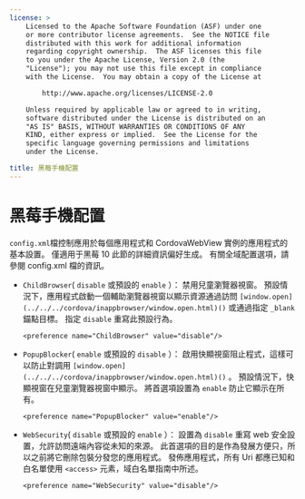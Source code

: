 ```yaml
---
license: >
    Licensed to the Apache Software Foundation (ASF) under one
    or more contributor license agreements.  See the NOTICE file
    distributed with this work for additional information
    regarding copyright ownership.  The ASF licenses this file
    to you under the Apache License, Version 2.0 (the
    "License"); you may not use this file except in compliance
    with the License.  You may obtain a copy of the License at

        http://www.apache.org/licenses/LICENSE-2.0

    Unless required by applicable law or agreed to in writing,
    software distributed under the License is distributed on an
    "AS IS" BASIS, WITHOUT WARRANTIES OR CONDITIONS OF ANY
    KIND, either express or implied.  See the License for the
    specific language governing permissions and limitations
    under the License.

title: 黑莓手機配置
---
```


# 黑莓手機配置

`config.xml`檔控制應用於每個應用程式和 CordovaWebView 實例的應用程式的基本設置。 僅適用于黑莓 10 此節的詳細資訊偏好生成。 有關全域配置選項，請參閱 config.xml 檔的資訊。

*   `ChildBrowser`( `disable` 或預設的 `enable` ）： 禁用兒童瀏覽器視窗。 預設情況下，應用程式啟動一個輔助瀏覽器視窗以顯示資源通過訪問 `[window.open](../../../cordova/inappbrowser/window.open.html)()` 或通過指定 `_blank` 錨點目標。 指定 `disable` 重寫此預設行為。
    
        <preference name="ChildBrowser" value="disable"/>
        

*   `PopupBlocker`( `enable` 或預設的 `disable` ）： 啟用快顯視窗阻止程式，這樣可以防止對調用 `[window.open](../../../cordova/inappbrowser/window.open.html)()` 。 預設情況下，快顯視窗在兒童瀏覽器視窗中顯示。 將首選項設置為 `enable` 防止它顯示在所有。
    
        <preference name="PopupBlocker" value="enable"/>
        

*   `WebSecurity`( `disable` 或預設的 `enable` ）： 設置為 `disable` 重寫 web 安全設置，允許訪問遠端內容從未知的來源。 此首選項的目的是作為發展方便只，所以之前將它刪除包裝分發您的應用程式。 發佈應用程式，所有 Uri 都應已知和白名單使用 `<access>` 元素，域白名單指南中所述。
    
        <preference name="WebSecurity" value="disable"/>